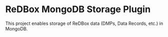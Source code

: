 # ReDBox MongoDB Storage Plugin

This project enables storage of ReDBox data (DMPs, Data Records, etc.) in MongoDB.
